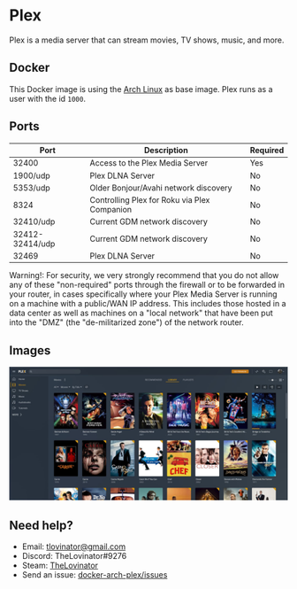 # Plex

Plex is a media server that can stream movies, TV shows, music, and more.

## Docker

This Docker image is using the [Arch Linux](https://hub.docker.com/_/archlinux/) as base image. Plex runs as a user with the id `1000`.

## Ports

| Port            | Description                                  | Required |
| --------------- | -------------------------------------------- | -------- |
| 32400           | Access to the Plex Media Server              | Yes      |
| 1900/udp        | Plex DLNA Server                             | No       |
| 5353/udp        | Older Bonjour/Avahi network discovery        | No       |
| 8324            | Controlling Plex for Roku via Plex Companion | No       |
| 32410/udp       | Current GDM network discovery                | No       |
| 32412-32414/udp | Current GDM network discovery                | No       |
| 32469           | Plex DLNA Server                             | No       |

Warning!: For security, we very strongly recommend that you do not allow any of these "non-required" ports through
the firewall or to be forwarded in your router, in cases specifically where your Plex Media Server is running
on a machine with a public/WAN IP address. This includes those hosted in a data center as well as machines on
a "local network" that have been put into the "DMZ" (the "de-militarized zone") of the network router.

## Images

![Screenshot 1](img\plex-screenshot1.jpg)

## Need help?

- Email: [tlovinator@gmail.com](mailto:tlovinator@gmail.com)
- Discord: TheLovinator#9276
- Steam: [TheLovinator](https://steamcommunity.com/id/TheLovinator/)
- Send an issue: [docker-arch-plex/issues](https://github.com/TheLovinator1/docker-arch-plex/issues)
